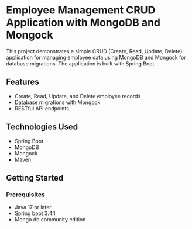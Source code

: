 # Employee Management CRUD Application with MongoDB and Mongock

This project demonstrates a simple CRUD (Create, Read, Update, Delete) application for managing employee data using MongoDB and Mongock for database migrations. The application is built with Spring Boot.

## Features

- Create, Read, Update, and Delete employee records
- Database migrations with Mongock
- RESTful API endpoints

## Technologies Used

- Spring Boot
- MongoDB
- Mongock
- Maven

## Getting Started

### Prerequisites
- Java 17 or later
- Spring boot 3.4.1
- Mongo db community edition
